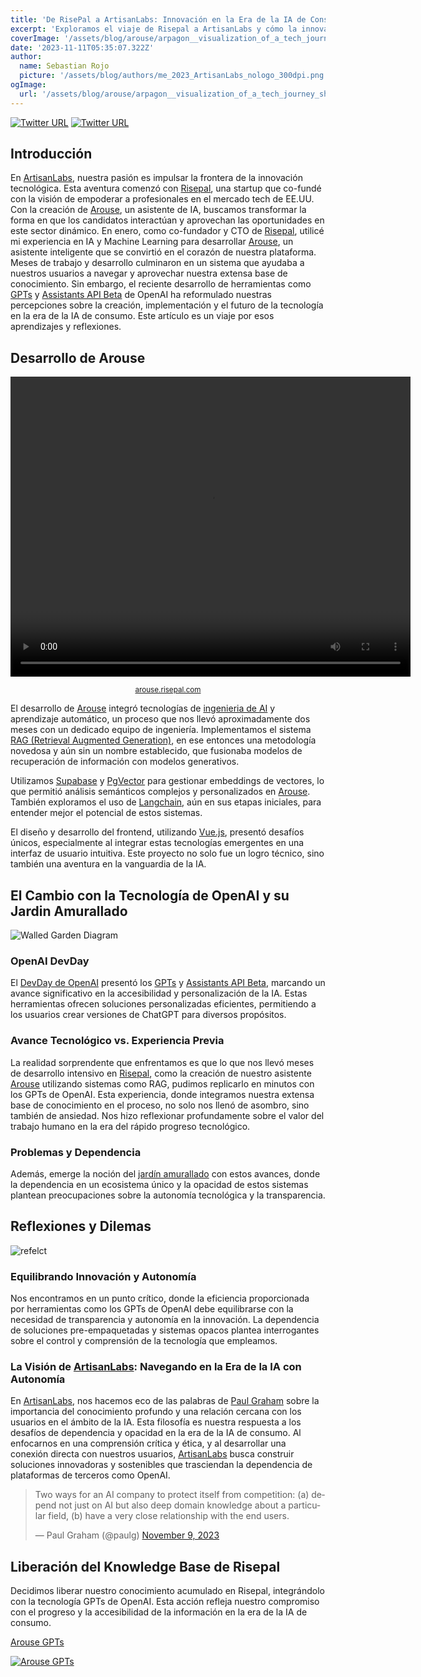 ```yaml
---
title: 'De RisePal a ArtisanLabs: Innovación en la Era de la IA de Consumo'
excerpt: 'Exploramos el viaje de Risepal a ArtisanLabs y cómo la innovación en la era de la IA de consumo está redefiniendo el desarrollo tecnológico. Desde la creación de Arouse con tecnologías avanzadas hasta la reflexión sobre la dependencia de soluciones de IA pre-empaquetadas, este artículo profundiza en el equilibrio entre eficiencia y transparencia en la innovación.'
coverImage: '/assets/blog/arouse/arpagon__visualization_of_a_tech_journey_shown_as_a_path_basic__bd98d0df-3aad-4fd3-8153-9e1b8fde7e5d.png'
date: '2023-11-11T05:35:07.322Z'
author:
  name: Sebastian Rojo
  picture: '/assets/blog/authors/me_2023_ArtisanLabs_nologo_300dpi.png'
ogImage:
  url: '/assets/blog/arouse/arpagon__visualization_of_a_tech_journey_shown_as_a_path_basic__bd98d0df-3aad-4fd3-8153-9e1b8fde7e5d.png'
---
```

[![Twitter URL](https://img.shields.io/twitter/url/https/twitter.com/arpagon.svg?style=social&label=Follow%20%40arpagon)](https://twitter.com/arpagon) 
[![Twitter URL](https://img.shields.io/twitter/url/https/twitter.com/ArtisanLabsAI.svg?style=social&label=Follow%20%40ArtisanLabsAI)](https://twitter.com/ArtisanLabsAI)

## Introducción
En [ArtisanLabs](https://artisanlabs.io), nuestra pasión es impulsar la frontera de la innovación tecnológica. Esta aventura comenzó con [Risepal](https://www.risepal.com/), una startup que co-fundé con la visión de empoderar a profesionales en el mercado tech de EE.UU. Con la creación de [Arouse](https://arouse.risepal.com), un asistente de IA, buscamos transformar la forma en que los candidatos interactúan y aprovechan las oportunidades en este sector dinámico. En enero, como co-fundador y CTO de [Risepal](https://www.risepal.com/), utilicé mi experiencia en IA y Machine Learning para desarrollar [Arouse](https://arouse.risepal.com/), un asistente inteligente que se convirtió en el corazón de nuestra plataforma. Meses de trabajo y desarrollo culminaron en un sistema que ayudaba a nuestros usuarios a navegar y aprovechar nuestra extensa base de conocimiento. Sin embargo, el reciente desarrollo de herramientas como [GPTs](https://openai.com/blog/introducing-gpts) y [Assistants API Beta](https://platform.openai.com/docs/assistants/overview/agents) de OpenAI ha reformulado nuestras percepciones sobre la creación, implementación y el futuro de la tecnología en la era de la IA de consumo. Este artículo es un viaje por esos aprendizajes y reflexiones.

## Desarrollo de Arouse
<!-- Embedding a video in the blog post -->
<video width="640" height="480" controls>
  <source src="/assets/blog/arouse/arouse_ui.webm" type="video/webm">
  Your browser does not support the video tag.
</video>
<p align="center"><small><a href="https://arouse.risepal.com/">arouse.risepal.com</a></small></p>


El desarrollo de [Arouse](https://arouse.risepal.com) integró tecnologías de [ingenieria de AI](https://www.latent.space/p/ai-engineer) y aprendizaje automático, un proceso que nos llevó aproximadamente dos meses con un dedicado equipo de ingeniería. Implementamos el sistema [RAG (Retrieval Augmented Generation)](https://arxiv.org/abs/2005.11401), en ese entonces una metodología novedosa y aún sin un nombre establecido, que fusionaba modelos de recuperación de información con modelos generativos.

Utilizamos [Supabase](https://supabase.io) y [PgVector](https://github.com/ankane/pgvector) para gestionar embeddings de vectores, lo que permitió análisis semánticos complejos y personalizados en [Arouse](https://arouse.risepal.com). También exploramos el uso de [Langchain](https://langchain.dev/), aún en sus etapas iniciales, para entender mejor el potencial de estos sistemas.

El diseño y desarrollo del frontend, utilizando [Vue.js](https://vuejs.org/), presentó desafíos únicos, especialmente al integrar estas tecnologías emergentes en una interfaz de usuario intuitiva. Este proyecto no solo fue un logro técnico, sino también una aventura en la vanguardia de la IA.


## El Cambio con la Tecnología de OpenAI y su Jardin Amurallado
![Walled Garden Diagram](/assets/blog/arouse/arpagon__Walled_Gardendiagram_outline_an_illustration_on_black__076ec9e3-8c68-40e4-a0e6-28cb74b59331.png)

### OpenAI DevDay
El [DevDay de OpenAI](https://devday.openai.com/) presentó los [GPTs](https://openai.com/blog/introducing-gpts) y [Assistants API Beta](https://platform.openai.com/docs/assistants/overview/agents), marcando un avance significativo en la accesibilidad y personalización de la IA. Estas herramientas ofrecen soluciones personalizadas eficientes, permitiendo a los usuarios crear versiones de ChatGPT para diversos propósitos.

### Avance Tecnológico vs. Experiencia Previa
La realidad sorprendente que enfrentamos es que lo que nos llevó meses de desarrollo intensivo en [Risepal](https://www.risepal.com/), como la creación de nuestro asistente [Arouse](https://arouse.risepal.com) utilizando sistemas como RAG, pudimos replicarlo en minutos con los GPTs de OpenAI. Esta experiencia, donde integramos nuestra extensa base de conocimiento en el proceso, no solo nos llenó de asombro, sino también de ansiedad. Nos hizo reflexionar profundamente sobre el valor del trabajo humano en la era del rápido progreso tecnológico.

### Problemas y Dependencia
Además, emerge la noción del [jardín amurallado](https://medium.com/@EricVogelpohl/openais-first-devdays-my-take-2416dee817be) con estos avances, donde la dependencia en un ecosistema único y la opacidad de estos sistemas plantean preocupaciones sobre la autonomía tecnológica y la transparencia.

## Reflexiones y Dilemas
![refelct](/assets/blog/arouse/arpagon__conceptual_image_illustrating_the_balance_between_tech_05b15754-560f-4706-bf3c-8cc93b875476.png)

### Equilibrando Innovación y Autonomía
Nos encontramos en un punto crítico, donde la eficiencia proporcionada por herramientas como los GPTs de OpenAI debe equilibrarse con la necesidad de transparencia y autonomía en la innovación. La dependencia de soluciones pre-empaquetadas y sistemas opacos plantea interrogantes sobre el control y comprensión de la tecnología que empleamos.

### La Visión de [ArtisanLabs](artisanlabs.io): Navegando en la Era de la IA con Autonomía
En [ArtisanLabs](https://artisanlabs.io), nos hacemos eco de las palabras de [Paul Graham](https://twitter.com/paulg/status/1722545536480256079) sobre la importancia del conocimiento profundo y una relación cercana con los usuarios en el ámbito de la IA. Esta filosofía es nuestra respuesta a los desafíos de dependencia y opacidad en la era de la IA de consumo. Al enfocarnos en una comprensión crítica y ética, y al desarrollar una conexión directa con nuestros usuarios, [ArtisanLabs](https://artisanlabs.io) busca construir soluciones innovadoras y sostenibles que trasciendan la dependencia de plataformas de terceros como OpenAI.

<blockquote class="twitter-tweet"><p lang="en" dir="ltr">Two ways for an AI company to protect itself from competition: (a) depend not just on AI but also deep domain knowledge about a particular field, (b) have a very close relationship with the end users.</p>&mdash; Paul Graham (@paulg) <a href="https://twitter.com/paulg/status/1722545536480256079?ref_src=twsrc%5Etfw">November 9, 2023</a></blockquote> <script async src="https://platform.twitter.com/widgets.js" charset="utf-8"></script> 

## Liberación del Knowledge Base de Risepal
Decidimos liberar nuestro conocimiento acumulado en Risepal, integrándolo con la tecnología GPTs de OpenAI. Esta acción refleja nuestro compromiso con el progreso y la accesibilidad de la información en la era de la IA de consumo.

[Arouse GPTs](https://chat.openai.com/g/g-WBHpMn1pN-risepal-arouse-career-ai)

[![Arouse GPTs](/assets/blog/arouse/arouse_GPTs_2023-11-10_11-26-52.png)](https://chat.openai.com/g/g-WBHpMn1pN-risepal-arouse-career-ai)